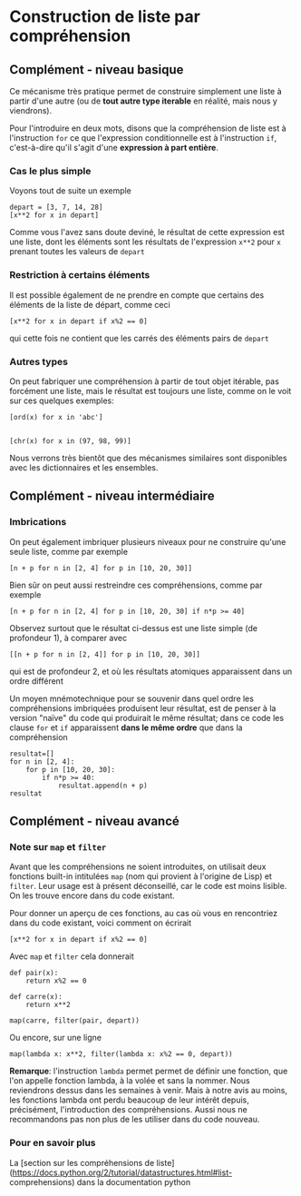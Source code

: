 
# Construction de liste par compréhension

## Complément - niveau basique

Ce mécanisme très pratique permet de construire simplement une liste à partir
d'une autre (ou de **tout autre type iterable** en réalité, mais nous y
viendrons).

Pour l'introduire en deux mots, disons que la compréhension de liste est à
l'instruction `for` ce que l'expression conditionnelle est à l'instruction
`if`, c'est-à-dire qu'il s'agit d'une **expression à part entière**.

### Cas le plus simple

Voyons tout de suite un exemple


    depart = [3, 7, 14, 28]
    [x**2 for x in depart]

Comme vous l'avez sans doute deviné, le résultat de cette expression est une
liste, dont les éléments sont les résultats de l'expression `x**2` pour `x`
prenant toutes les valeurs de `depart`

### Restriction à certains éléments

Il est possible également de ne prendre en compte que certains des éléments de
la liste de départ, comme ceci


    [x**2 for x in depart if x%2 == 0]

qui cette fois ne contient que les carrés des éléments pairs de `depart`

### Autres types

On peut fabriquer une compréhension à partir de tout objet itérable, pas
forcément une liste, mais le résultat est toujours une liste, comme on le voit
sur ces quelques exemples:


    [ord(x) for x in 'abc']


    [chr(x) for x in (97, 98, 99)]

Nous verrons très bientôt que des mécanismes similaires sont disponibles avec
les dictionnaires et les ensembles.

## Complément - niveau intermédiaire

### Imbrications

On peut également imbriquer plusieurs niveaux pour ne construire qu'une seule
liste, comme par exemple


    [n + p for n in [2, 4] for p in [10, 20, 30]]

Bien sûr on peut aussi restreindre ces compréhensions, comme par exemple


    [n + p for n in [2, 4] for p in [10, 20, 30] if n*p >= 40]

Observez surtout que le résultat ci-dessus est une liste simple (de profondeur
1), à comparer avec


    [[n + p for n in [2, 4]] for p in [10, 20, 30]]

qui est de profondeur 2, et où les résultats atomiques apparaissent dans un
ordre différent

Un moyen mnémotechnique pour se souvenir dans quel ordre les compréhensions
imbriquées produisent leur résultat, est de penser à la version "naïve" du code
qui produirait le même résultat; dans ce code les clause `for` et `if`
apparaissent **dans le même ordre** que dans la compréhension


    resultat=[]
    for n in [2, 4]:
        for p in [10, 20, 30]:
            if n*p >= 40:
                resultat.append(n + p)
    resultat

## Complément - niveau avancé

### Note sur `map` et `filter` 

Avant que les compréhensions ne soient introduites, on utilisait deux fonctions
built-in intitulées `map` (nom qui provient à l'origine de Lisp) et `filter`.
Leur usage est à présent déconseillé, car le code est moins lisible. On les
trouve encore dans du code existant.

Pour donner un aperçu de ces fonctions, au cas où vous en rencontriez dans du
code existant, voici comment on écrirait


    [x**2 for x in depart if x%2 == 0]

Avec `map` et `filter` cela donnerait


    def pair(x): 
        return x%2 == 0
    
    def carre(x): 
        return x**2
    
    map(carre, filter(pair, depart))

Ou encore, sur une ligne


    map(lambda x: x**2, filter(lambda x: x%2 == 0, depart))

**Remarque**: l'instruction `lambda` permet permet de définir une fonction, que
l'on appelle fonction lambda, à la volée et sans la nommer. Nous reviendrons
dessus dans les semaines à venir. Mais à notre avis au moins, les fonctions
lambda ont perdu beaucoup de leur intérêt depuis, précisément, l'introduction
des compréhensions. Aussi nous ne recommandons pas non plus de les utiliser dans
du code nouveau.

### Pour en savoir plus

La [section sur les compréhensions de
liste](https://docs.python.org/2/tutorial/datastructures.html#list-
comprehensions) dans la documentation python
